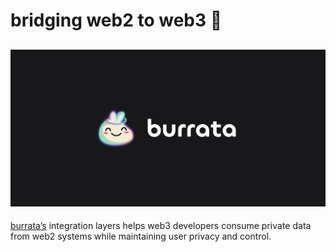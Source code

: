 # bridging web2 to web3 🧀
![](https://raw.githubusercontent.com/burrata-labs/.github/main/assets/gh-banner.png)
---
[burrata’s](https://www.burrata.xyz) integration layers helps web3 developers consume private data from web2 systems while maintaining user privacy and control.